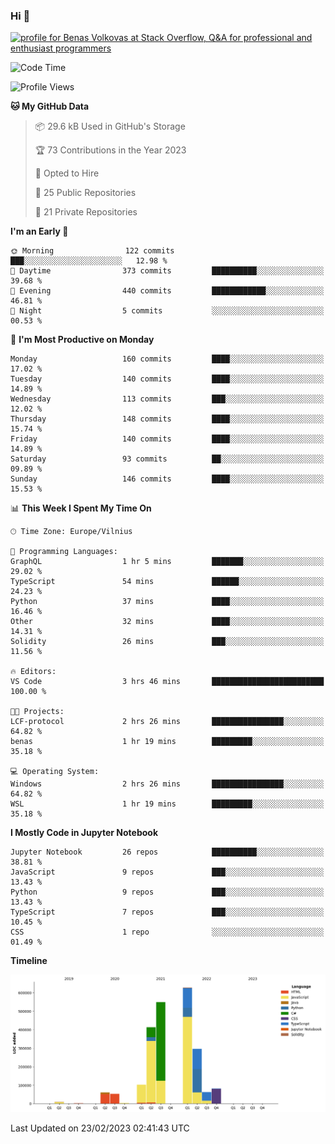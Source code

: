 ### Hi 👋
<a href="https://stackoverflow.com/users/14954249/benas-volkovas"><img src="https://stackoverflow.com/users/flair/14954249.png?theme=dark" width="208" height="58" alt="profile for Benas Volkovas at Stack Overflow, Q&amp;A for professional and enthusiast programmers" title="profile for Benas Volkovas at Stack Overflow, Q&amp;A for professional and enthusiast programmers"></a>

<!--START_SECTION:waka-->
![Code Time](http://img.shields.io/badge/Code%20Time-1%2C280%20hrs%2038%20mins-blue)

![Profile Views](http://img.shields.io/badge/Profile%20Views-5-blue)

**🐱 My GitHub Data** 

> 📦 29.6 kB Used in GitHub's Storage 
 > 
> 🏆 73 Contributions in the Year 2023
 > 
> 💼 Opted to Hire
 > 
> 📜 25 Public Repositories 
 > 
> 🔑 21 Private Repositories 
 > 
**I'm an Early 🐤** 

```text
🌞 Morning                122 commits         ███░░░░░░░░░░░░░░░░░░░░░░   12.98 % 
🌆 Daytime                373 commits         ██████████░░░░░░░░░░░░░░░   39.68 % 
🌃 Evening                440 commits         ████████████░░░░░░░░░░░░░   46.81 % 
🌙 Night                  5 commits           ░░░░░░░░░░░░░░░░░░░░░░░░░   00.53 % 
```
📅 **I'm Most Productive on Monday** 

```text
Monday                   160 commits         ████░░░░░░░░░░░░░░░░░░░░░   17.02 % 
Tuesday                  140 commits         ████░░░░░░░░░░░░░░░░░░░░░   14.89 % 
Wednesday                113 commits         ███░░░░░░░░░░░░░░░░░░░░░░   12.02 % 
Thursday                 148 commits         ████░░░░░░░░░░░░░░░░░░░░░   15.74 % 
Friday                   140 commits         ████░░░░░░░░░░░░░░░░░░░░░   14.89 % 
Saturday                 93 commits          ██░░░░░░░░░░░░░░░░░░░░░░░   09.89 % 
Sunday                   146 commits         ████░░░░░░░░░░░░░░░░░░░░░   15.53 % 
```


📊 **This Week I Spent My Time On** 

```text
🕑︎ Time Zone: Europe/Vilnius

💬 Programming Languages: 
GraphQL                  1 hr 5 mins         ███████░░░░░░░░░░░░░░░░░░   29.02 % 
TypeScript               54 mins             ██████░░░░░░░░░░░░░░░░░░░   24.23 % 
Python                   37 mins             ████░░░░░░░░░░░░░░░░░░░░░   16.46 % 
Other                    32 mins             ████░░░░░░░░░░░░░░░░░░░░░   14.31 % 
Solidity                 26 mins             ███░░░░░░░░░░░░░░░░░░░░░░   11.56 % 

🔥 Editors: 
VS Code                  3 hrs 46 mins       █████████████████████████   100.00 % 

🐱‍💻 Projects: 
LCF-protocol             2 hrs 26 mins       ████████████████░░░░░░░░░   64.82 % 
benas                    1 hr 19 mins        █████████░░░░░░░░░░░░░░░░   35.18 % 

💻 Operating System: 
Windows                  2 hrs 26 mins       ████████████████░░░░░░░░░   64.82 % 
WSL                      1 hr 19 mins        █████████░░░░░░░░░░░░░░░░   35.18 % 
```

**I Mostly Code in Jupyter Notebook** 

```text
Jupyter Notebook         26 repos            ██████████░░░░░░░░░░░░░░░   38.81 % 
JavaScript               9 repos             ███░░░░░░░░░░░░░░░░░░░░░░   13.43 % 
Python                   9 repos             ███░░░░░░░░░░░░░░░░░░░░░░   13.43 % 
TypeScript               7 repos             ███░░░░░░░░░░░░░░░░░░░░░░   10.45 % 
CSS                      1 repo              ░░░░░░░░░░░░░░░░░░░░░░░░░   01.49 % 
```



**Timeline**

![Lines of Code chart](https://raw.githubusercontent.com/BenasVolkovas/BenasVolkovas/main/assets/bar_graph.png)


 Last Updated on 23/02/2023 02:41:43 UTC
<!--END_SECTION:waka-->
